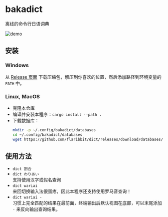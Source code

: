 # bakadict

离线的命令行日语词典

![demo](https://user-images.githubusercontent.com/24885181/212703329-a306d9fd-b8f6-473c-836f-d9b19363fab1.png)

## 安装
### Windows
从 [Release 页面](https://github.com/flaribbit/dict/releases) 下载压缩包，解压到你喜欢的位置，然后添加路径到环境变量的 `PATH` 中。

### Linux, MacOS
- 克隆本仓库
- 编译并安装本程序：`cargo install --path .`
- 下载数据库：
  ```bash
  mkdir -p ~/.config/bakadict/databases
  cd ~/.config/bakadict/databases
  wget https://github.com/flaribbit/dict/releases/download/databases/jp.db
  ```

## 使用方法
- `dict 割合`
- `dict わりあい`  
  支持使用汉字或假名查询
- `dict wariai`  
  来回切换输入法很蛋疼，因此本程序还支持使用罗马音查询！
- `dict wariai -`  
  习惯上完全匹配的结果在最前面，终端输出后默认视图在底部，可以末尾添加 `-` 来反向输出查询结果。
